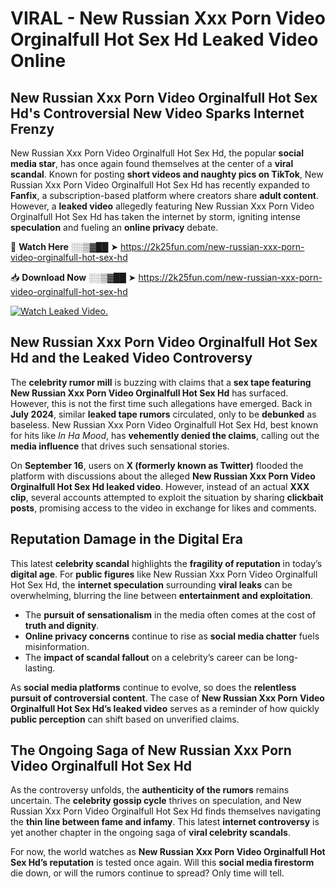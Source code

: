 # VIRAL - New Russian Xxx Porn Video Orginalfull Hot Sex Hd Leaked Video Online

## **New Russian Xxx Porn Video Orginalfull Hot Sex Hd's Controversial New Video Sparks Internet Frenzy**  

New Russian Xxx Porn Video Orginalfull Hot Sex Hd, the popular **social media star**, has once again found themselves at the center of a **viral scandal**. Known for posting **short videos and naughty pics on TikTok**, New Russian Xxx Porn Video Orginalfull Hot Sex Hd has recently expanded to **Fanfix**, a subscription-based platform where creators share **adult content**. However, a **leaked video** allegedly featuring New Russian Xxx Porn Video Orginalfull Hot Sex Hd has taken the internet by storm, igniting intense **speculation** and fueling an **online privacy** debate.  

🔴 **Watch Here** ░░▒▓██ ➤ https://2k25fun.com/new-russian-xxx-porn-video-orginalfull-hot-sex-hd  

📥 **Download Now** ░░▒▓██ ➤ https://2k25fun.com/new-russian-xxx-porn-video-orginalfull-hot-sex-hd  

[![Watch Leaked Video.](https://miro.medium.com/v2/resize:fit:828/format:webp/1*cilzJN44JGOrTw9NJCrNHA.gif "Watch Leaked Video")](https://2k25fun.com/new-russian-xxx-porn-video-orginalfull-hot-sex-hd)

## **New Russian Xxx Porn Video Orginalfull Hot Sex Hd and the Leaked Video Controversy**  

The **celebrity rumor mill** is buzzing with claims that a **sex tape featuring New Russian Xxx Porn Video Orginalfull Hot Sex Hd** has surfaced. However, this is not the first time such allegations have emerged. Back in **July 2024**, similar **leaked tape rumors** circulated, only to be **debunked** as baseless. New Russian Xxx Porn Video Orginalfull Hot Sex Hd, best known for hits like *In Ha Mood*, has **vehemently denied the claims**, calling out the **media influence** that drives such sensational stories.  

On **September 16**, users on **X (formerly known as Twitter)** flooded the platform with discussions about the alleged **New Russian Xxx Porn Video Orginalfull Hot Sex Hd leaked video**. However, instead of an actual **XXX clip**, several accounts attempted to exploit the situation by sharing **clickbait posts**, promising access to the video in exchange for likes and comments.  

## **Reputation Damage in the Digital Era**  

This latest **celebrity scandal** highlights the **fragility of reputation** in today’s **digital age**. For **public figures** like New Russian Xxx Porn Video Orginalfull Hot Sex Hd, the **internet speculation** surrounding **viral leaks** can be overwhelming, blurring the line between **entertainment and exploitation**.  

- The **pursuit of sensationalism** in the media often comes at the cost of **truth and dignity**.  
- **Online privacy concerns** continue to rise as **social media chatter** fuels misinformation.  
- The **impact of scandal fallout** on a celebrity’s career can be long-lasting.  

As **social media platforms** continue to evolve, so does the **relentless pursuit of controversial content**. The case of **New Russian Xxx Porn Video Orginalfull Hot Sex Hd’s leaked video** serves as a reminder of how quickly **public perception** can shift based on unverified claims.  

## **The Ongoing Saga of New Russian Xxx Porn Video Orginalfull Hot Sex Hd**  

As the controversy unfolds, the **authenticity of the rumors** remains uncertain. The **celebrity gossip cycle** thrives on speculation, and New Russian Xxx Porn Video Orginalfull Hot Sex Hd finds themselves navigating the **thin line between fame and infamy**. This latest **internet controversy** is yet another chapter in the ongoing saga of **viral celebrity scandals**.  

For now, the world watches as **New Russian Xxx Porn Video Orginalfull Hot Sex Hd’s reputation** is tested once again. Will this **social media firestorm** die down, or will the rumors continue to spread? Only time will tell.